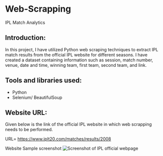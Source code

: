 # Web-Scrapping
IPL Match Analytics

## Introduction:
In this project, I have utilized Python web scraping techniques to extract IPL match results from the official IPL website for different seasons. I have created a dataset containing information such as session, match number, venue, date and time, winning team, first team, second team, and link.

## Tools and libraries used:
* Python 
* Selenium/ BeautifulSoup

  
## Website URL:
Given below is the link of the official IPL website in which web scrapping needs to be performed. 

URL= https://www.iplt20.com/matches/results/2008

Website Sample screenshot
![Screenshot of IPL official webpage](https://github.com/Shreyashsao/Web-Scrapping/blob/main/ipl%20sample%20image.png)



